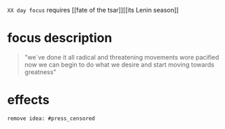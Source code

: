 `XX day focus`
requires [[fate of the tsar]][[its Lenin season]]
# focus description
> "we´ve done it all radical and threatening movements wore pacified now we can begin to do what we desire and start moving towards greatness"


# effects
`remove idea: #press_censored  
`
